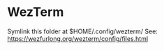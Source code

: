 # WezTerm
Symlink this folder at $HOME/.config/wezterm/
See: https://wezfurlong.org/wezterm/config/files.html

